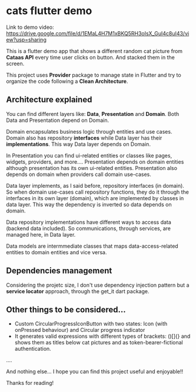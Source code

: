 # cats flutter demo

Link to demo video:  https://drive.google.com/file/d/1EMaL4H7M1xBKQ5RH3oIsX_GuI4c8uI43/view?usp=sharing

This is a flutter demo app that shows a different random cat picture from **Cataas API** every time user clicks on button. And stacked them in the screen.

This project uses **Provider** package to manage state in Flutter and try to organize the code following a **Clean Architecture**.


## Architecture explained

You can find different layers like: **Data**, **Presentation** and **Domain**. Both Data and Presentation depend on Domain.

Domain encapsulates business logic through entities and use cases. Domain also has repository **interfaces** while Data layer has their **implementations**. This way Data layer depends on Domain.

In Presentation you can find ui-related entities or classes like pages, widgets, providers, and more.... Presentation depends on domain entities although presentation has its own ui-related entities. Presentation also depends on domain when providers call domain use-cases.

Data layer implements, as I said before, repository interfaces (in domain). So when domain use-cases call repository functions, they do it through the interfaces in its own layer (domain), which are implemented by classes in data layer. This way the dependency is inverted so data depends on domain.

Data repository implementations have different ways to access data (backend data included). So communications, through services, are managed here, in Data layer.

Data models are intermmediate classes that maps data-access-related entities to domain entities and vice versa.


## Dependencies management

Considering the projetc size, I don't use dependency injection pattern but a **service locator** approach, through the get_it dart package.


## Other things to be considered...

- Custom CircularProgressIconButton with two states: Icon (with onPressed behaviour) and Circular progress indicator
- It generates valid expressions with different types of brackets: ()[]{} and shows them as titles below cat pictures and as token-bearer-fictional authentication.

....

And nothing else... I hope you can find this project useful and enjoyable!!

Thanks for reading!

